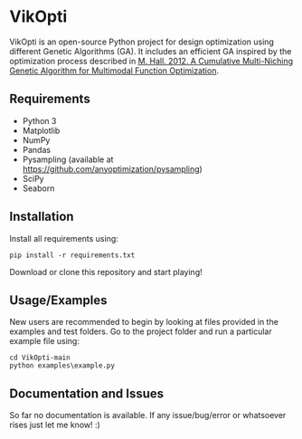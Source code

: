 # VikOpti

VikOpti is an open-source Python project for design optimization using different Genetic Algorithms (GA). It includes an efficient GA inspired by the optimization process described in [M. Hall. 2012. A Cumulative Multi-Niching Genetic Algorithm for Multimodal Function Optimization](https://arxiv.org/abs/1304.0751).

## Requirements
- Python 3
- Matplotlib
- NumPy
- Pandas
- Pysampling (available at https://github.com/anyoptimization/pysampling)
- SciPy
- Seaborn

## Installation

Install all requirements using:

```console
pip install -r requirements.txt
```

Download or clone this repository and start playing!

## Usage/Examples

New users are recommended to begin by looking at files provided in the examples and test folders.
Go to the project folder and run a particular example file using:
```console
cd VikOpti-main
python examples\example.py
```

## Documentation and Issues

So far no documentation is available.
If any issue/bug/error or whatsoever rises just let me know! :)